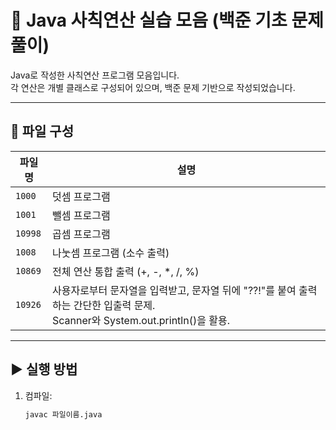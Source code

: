 # 🔢 Java 사칙연산 실습 모음 (백준 기초 문제풀이)

Java로 작성한 사칙연산 프로그램 모음입니다.  
각 연산은 개별 클래스로 구성되어 있으며, 백준 문제 기반으로 작성되었습니다.

---

## 📁 파일 구성

| 파일명     | 설명                          |
|---------|-----------------------------|
| `1000`  | 덧셈 프로그램                     |
| `1001`  | 뺄셈 프로그램                     |
| `10998` | 곱셈 프로그램                     |
| `1008`  | 나눗셈 프로그램 (소수 출력)            |
| `10869` | 전체 연산 통합 출력 (+, -, *, /, %) |
| `10926` | 사용자로부터 문자열을 입력받고, 문자열 뒤에 "??!"를 붙여 출력하는 간단한 입출력 문제. <br/>Scanner와 System.out.println()을 활용.    |

---

## ▶️ 실행 방법

1. 컴파일:
   ```bash
   javac 파일이름.java
